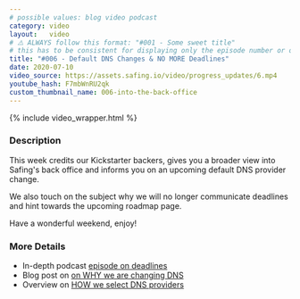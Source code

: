 ```yaml
---
# possible values: blog video podcast
category: video
layout:   video
# ⚠️ ALWAYS follow this format: "#001 - Some sweet title"
# this has to be consistent for displaying only the episode number or only the title
title: "#006 - Default DNS Changes & NO MORE Deadlines"
date: 2020-07-10
video_source: https://assets.safing.io/video/progress_updates/6.mp4
youtube_hash: F7mbWnRU2qk
custom_thumbnail_name: 006-into-the-back-office
---
```


{% include video_wrapper.html %}

### Description

This week credits our Kickstarter backers, gives you a broader view into Safing's back office and informs you on an upcoming default DNS provider change.

We also touch on the subject why we will no longer communicate deadlines and hint towards the upcoming roadmap page.

Have a wonderful weekend, enjoy!

### More Details

- In-depth podcast [episode on deadlines](/podcast/2020/06/29/deadlines-tailwind-designing-safing/)
- Blog post on [on WHY we are changing DNS](/blog/2020/07/07/we-are-updating-portmasters-default-dns-servers)
- Overview on [HOW we select DNS providers](/blog/2020/07/07/how-safing-selects-its-default-dns-providers)
